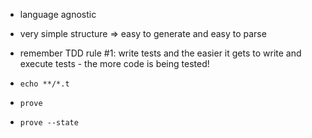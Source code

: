 <!-- 
.. title: Why I like TAP
.. slug: why-i-like-tap
.. date: 05/30/2014 08:53:39 PM UTC+02:00
.. tags: testing
.. link: 
.. description: 
.. type: text
-->

- language agnostic
- very simple structure => easy to generate and easy to parse
- remember TDD rule #1: write tests
  and the easier it gets to write and execute tests -
  the more code is being tested!

- `echo **/*.t`
- `prove`
- `prove --state`

